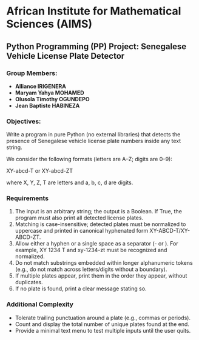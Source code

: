 # African Institute for Mathematical Sciences (AIMS)

## Python Programming (PP) Project: Senegalese Vehicle License Plate Detector

### Group Members:
- **Alliance IRIGENERA**
- **Maryam Yahya MOHAMED**
- **Olusola Timothy OGUNDEPO**
- **Jean Baptiste HABINEZA**

### Objectives:

Write a program in pure Python (no external libraries) that detects the presence of Senegalese vehicle license plate numbers inside any text string. 

We consider the following formats (letters are A–Z; digits are 0–9):

XY-abcd-T or XY-abcd-ZT

where X, Y, Z, T are letters and a, b, c, d are digits.

### Requirements
1. The input is an arbitrary string; the output is a Boolean. If True, the program must also print all detected license plates.
2. Matching is case-insensitive; detected plates must be normalized to uppercase and printed in canonical hyphenated form XY-ABCD-T/XY-ABCD-ZT.
3. Allow either a hyphen or a single space as a separator (- or ). For example, XY 1234 T and xy-1234-zt must be recognized and normalized.
4. Do not match substrings embedded within longer alphanumeric tokens (e.g., do not match across letters/digits without a boundary).
5. If multiple plates appear, print them in the order they appear, without duplicates.
6. If no plate is found, print a clear message stating so.

### Additional Complexity
- Tolerate trailing punctuation around a plate (e.g., commas or periods).
- Count and display the total number of unique plates found at the end.
- Provide a minimal text menu to test multiple inputs until the user quits.